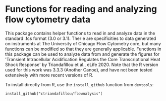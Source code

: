 # Functions for reading and analyzing flow cytometry data

This package contains helper functions to read in and analyze data in the standard .fcs format (3.0 or 3.1). Ther
e are specificities to data generated on instruments at The University of Chicago Flow Cytometry core, but many functions can be modified so that they are generally applicable. Functions in this package can be used to analyze data from and generate the figures for 'Transient Intracellular Acidification Regulates the Core Transcriptional Heat Shock Response' by Triandafillou et al., eLife 2020. Note that the R version used for this work was 3.3.3 (Another Canoe), and have not been tested extensively with more recent versions of R.

To install directly from R, use the ```install_github``` function from ```devtools```:

```install_github("ctriandafillou/flownalysis")```
